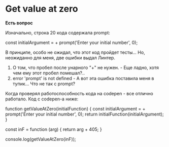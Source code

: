 # Get value at zero

**Есть вопрос**

Изначально, строка 20 кода содержала prompt:

const initialArgument = + prompt('Enter your initial number', 0);


В принципе, особо не ожидал, что этот код пройдет тесты...
Но, неожиданно для меня, две ошибки выдал Линтер.
1. О том, что пробел после унарного "+" не нужен. - Еще ладно, хотя чем ему этот пробел помешал?..
2. error  'prompt' is not defined - А вот эта ошибка поставила меня в тупик... Что не так с prompt?

Когда проверял работоспособность кода на codepen - все отлично работало. Код с codepen-а ниже:

function getValueAtZero(initialFunction) {
  const initialArgument = + prompt('Enter your initial number', 0);
  return initialFunction(initialArgument);
}

const inF = function (arg) {
  return arg + 405;
}

console.log(getValueAtZero(inF));

